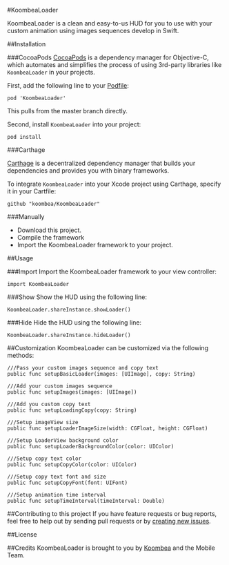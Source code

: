 #KoombeaLoader

KoombeaLoader is a clean and easy-to-us HUD for you to use with your custom animation using images sequences develop in Swift.

##Installation

###CocoaPods
[CocoaPods](https://cocoapods.org) is a dependency manager for Objective-C, which automates and simplifies the process of using 3rd-party libraries like ```KoombeaLoader``` in your projects. 

First, add the following line to your [Podfile](http://guides.cocoapods.org/using/using-cocoapods.html):

```
pod 'KoombeaLoader'
```

This pulls from the master branch directly.

Second, install ```KoombeaLoader``` into your project:

```
pod install
```

###Carthage

[Carthage](https://github.com/Carthage/Carthage) is a decentralized dependency manager that builds your dependencies and provides you with binary frameworks. 

To integrate ```KoombeaLoader``` into your Xcode project using Carthage, specify it in your Cartfile:

```
github "koombea/KoombeaLoader"
```

###Manually
* Download this project.
* Compile the framework
* Import the KoombeaLoader framework to your project.

##Usage

###Import 
Import the KoombeaLoader framework to your view controller:

```
import KoombeaLoader
```

###Show
Show the HUD using the following line:

```
KoombeaLoader.shareInstance.showLoader()
```


###Hide
Hide the HUD using the following line:

```
KoombeaLoader.shareInstance.hideLoader()
```

##Customization
KoombeaLoader can be customized via the following methods:

```
///Pass your custom images sequence and copy text
public func setupBasicLoader(images: [UIImage], copy: String)

///Add your custom images sequence
public func setupImages(images: [UIImage])

///Add you custom copy text
public func setupLoadingCopy(copy: String)

///Setup imageView size
public func setupLoaderImageSize(width: CGFloat, height: CGFloat)

///Setup LoaderView background color
public func setupLoaderBackgroundColor(color: UIColor)

///Setup copy text color
public func setupCopyColor(color: UIColor)

///Setup copy text font and size
public func setupCopyFont(font: UIFont)

///Setup animation time interval
public func setupTimeInterval(timeInterval: Double)

```

##Contributing to this project
If you have feature requests or bug reports, feel free to help out by sending pull requests or by [creating new issues](https://github.com/koombea/KoombeaLoader/issues/new).

##License

##Credits
KoombeaLoader is brought to you by [Koombea](https://www.koombea.com) and the Mobile Team.
